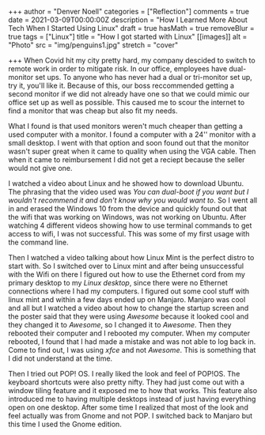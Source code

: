 +++
author = "Denver Noell"
categories = ["Reflection"]
comments = true
date = 2021-03-09T00:00:00Z
description = "How I Learned More About Tech When I Started Using Linux"
draft = true
hasMath = true
removeBlur = true
tags = ["Linux"]
title = "How I got started with Linux"
[[images]]
alt = "Photo"
src = "img/penguins1.jpg"
stretch = "cover"

+++
When Covid hit my city pretty hard, my company descided to switch to remote work in order to mitigate risk. In our office, employees have dual-monitor set ups. To anyone who has never had a dual or tri-monitor set up, try it, you'll like it. Because of this, our boss reccommended getting a second monitor if we did not already have one so that we could mimic our office set up as well as possible. This caused me to scour the internet to find a monitor that was cheap but also fit my needs.

What I found is that used monitors weren't much cheaper than getting a used computer with a monitor. I found a computer with a 24'' monitor with a small desktop. I went with that option and soon found out that the monitor wasn't super great when it came to quality when using the VGA cable.
Then when it came to reimbursement I did not get a reciept because the seller would not give one.

I watched a video about Linux and he showed how to download Ubuntu. The phrasing that the video used was _You can dual-boot if you want but I wouldn't recommend it and don't know why you would want to_. So I went all in and erased the Windows 10 from the device and quickly found out that the wifi that was working on Windows, was not working on Ubuntu. After watching 4 different videos showing how to use terminal commands to get access to wifi, I was not successful. This was some of my first usage with the command line.

Then I watched a video talking about how Linux Mint is the perfect distro to start with. So I switched over to Linux mint and after being unsuccessful with the Wifi on there I figured out how to use the Ethernet cord from my primary desktop to my _Linux desktop_, since there were no Ethernet connections where I had my computers. I figured out some cool stuff with linux mint and within a few days ended up on Manjaro. Manjaro was cool and all but I watched a video about how to change the startup screen and the poster said that they were using _Awesome_ because it looked cool and they changed it to _Awesome_, so I changed it to _Awesome_. Then they rebooted their computer and I rebooted my computer. When my computer rebooted, I found that I had made a mistake and was not able to log back in. Come to find out, I was using _xfce_ and not _Awesome_. This is something that I did not understand at the time.

Then I tried out POP! OS. I really liked the look and feel of POP!OS. The keyboard shortcuts were also pretty nifty. They had just come out with a window tiling feature and it exposed me to how that works. This feature also introduced me to having multiple desktops instead of just having everything open on one desktop. After some time I realized that most of the look and feel actually was from Gnome and not POP. I switched back to Manjaro but this time I used the Gnome edition.